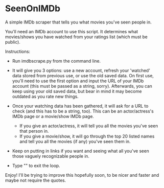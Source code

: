 # SeenOnIMDb
A simple IMDb scraper that tells you what movies you've seen people in.

You'll need an IMDb account to use this script. It determines what movies/shows you have watched from your ratings list (which must be public).

Instructions:

- Run imdbscrape.py from the command line.

- It will give you 3 options: use a new account, refresh your 'watched' data stored from previous use, or use the old saved data. On first use, you'll need to use the first option and input the URL of your IMDb account (this must be passed as a string, sorry). Afterwards, you can keep using your old saved data, but bear in mind it may become outdated as you rate new things.

- Once your watching data has been gathered, it will ask for a URL to check (and this has to be a string, too). This can be an actor/actress's IMDb page or a movie/show IMDb page.
     - If you give an actor/actress, it will tell you all the movies you've seen that person in.
     - If you give a movie/show, it will go through the top 20 listed names and tell you all the movies (if any) you've seen them in.

- Keep on putting in links if you want and seeing what all you've seen those vaguely recognizable people in.

- Type "" to exit the loop.

Enjoy! I'll be trying to improve this hopefully soon, to be nicer and faster and maybe not require the quotes.

